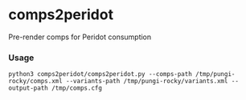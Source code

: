 # comps2peridot
Pre-render comps for Peridot consumption

### Usage
```
python3 comps2peridot/comps2peridot.py --comps-path /tmp/pungi-rocky/comps.xml --variants-path /tmp/pungi-rocky/variants.xml --output-path /tmp/comps.cfg
```
